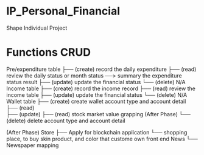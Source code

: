 # IP_Personal_Financial
Shape Individual Project

# Functions CRUD
Pre/expenditure table
├── (create) record the daily expenditure
├── (read)   review the daily status or month status ──> summary the expenditure status result
├── (update) update the financial status
└── (delete) N/A
Income table
├── (create) record the income record
├── (read)   review the income table
├── (update) update the financial status
└── (delete) N/A
Wallet table
├── (create) create wallet account type and account detail
├── (read)   
├── (update) 
├── (read)   stock market value grapping (After Phase)
└── (delete) delete account type and account detail


(After Phase)
Store
├── Apply for blockchain application
└── shopping place, to buy skin product, and color that custome own front end
News
└── Newspaper mapping